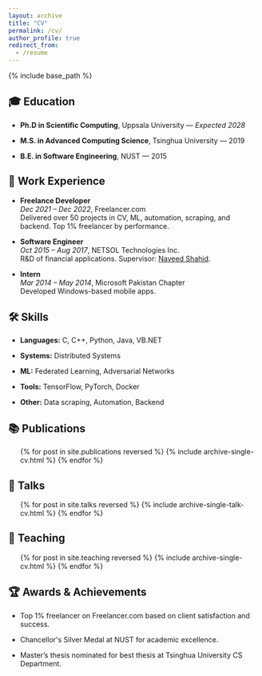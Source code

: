 ```yaml
---
layout: archive
title: "CV"
permalink: /cv/
author_profile: true
redirect_from:
  - /resume
---
```


{% include base_path %}

<h2>🎓 Education</h2>
<ul class="clean-list">
  <li><strong>Ph.D in Scientific Computing</strong>, Uppsala University — <em>Expected 2028</em></li>
  <li><strong>M.S. in Advanced Computing Science</strong>, Tsinghua University — 2019</li>
  <li><strong>B.E. in Software Engineering</strong>, NUST — 2015</li>
</ul>

<h2>💼 Work Experience</h2>
<ul class="clean-list">
  <li>
    <strong>Freelance Developer</strong> <br>
    <em>Dec 2021 – Dec 2022</em>, Freelancer.com<br>
    Delivered over 50 projects in CV, ML, automation, scraping, and backend. Top 1% freelancer by performance.
  </li>
  <li>
    <strong>Software Engineer</strong><br>
    <em>Oct 2015 – Aug 2017</em>, NETSOL Technologies Inc.<br>
    R&D of financial applications. Supervisor: <a href="https://www.linkedin.com/in/naveed-shahid-08429514/" target="_blank">Naveed Shahid</a>.
  </li>
  <li>
    <strong>Intern</strong><br>
    <em>Mar 2014 – May 2014</em>, Microsoft Pakistan Chapter<br>
    Developed Windows-based mobile apps.
  </li>
</ul>

<h2>🛠️ Skills</h2>
<ul class="clean-list">
  <li><strong>Languages:</strong> C, C++, Python, Java, VB.NET</li>
  <li><strong>Systems:</strong> Distributed Systems</li>
  <li><strong>ML:</strong> Federated Learning, Adversarial Networks</li>
  <li><strong>Tools:</strong> TensorFlow, PyTorch, Docker</li>
  <li><strong>Other:</strong> Data scraping, Automation, Backend</li>
</ul>

<h2>📚 Publications</h2>
<ul class="clean-list">
  {% for post in site.publications reversed %}
    {% include archive-single-cv.html %}
  {% endfor %}
</ul>


<h2>🎤 Talks</h2>
<ul class="clean-list">
  {% for post in site.talks reversed %}
    {% include archive-single-talk-cv.html %}
  {% endfor %}
</ul>

<h2>📖 Teaching</h2>
<ul class="clean-list">
  {% for post in site.teaching reversed %}
    {% include archive-single-cv.html %}
  {% endfor %}
</ul>


<h2>🏆 Awards & Achievements</h2>
<ul class="clean-list">
  <li>Top 1% freelancer on Freelancer.com based on client satisfaction and success.</li>
  <li>Chancellor's Silver Medal at NUST for academic excellence.</li>
  <li>Master’s thesis nominated for best thesis at Tsinghua University CS Department.</li>
</ul>

<style>
  ul.clean-list {
    /* list-style: none;
    padding-left: 0; */
  }
  ul.clean-list li {
    margin-bottom: 1em;
  }
</style>